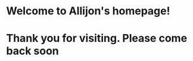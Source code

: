 <h1>Welcome to Allijon's homepage!<h1>
  
<p>
  
  Thank you for visiting. Please come back soon
  
  </p>

